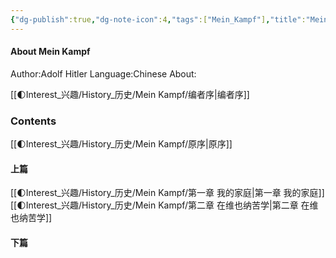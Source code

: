 ```yaml
---
{"dg-publish":true,"dg-note-icon":4,"tags":["Mein_Kampf"],"title":"Mein Kampf By Adolf Hitler-readme","permalink":"/🌓Interest_兴趣/History_历史/Mein Kampf/Readme/","dgPassFrontmatter":true,"noteIcon":4,"created":"2024-09-02T08:00:01.848+08:00","updated":"2024-09-09T12:43:37.716+08:00"}
---
```


#### About Mein Kampf
Author:Adolf Hitler
Language:Chinese
About:

[[🌓Interest_兴趣/History_历史/Mein Kampf/编者序\|编者序]]
### Contents
[[🌓Interest_兴趣/History_历史/Mein Kampf/原序\|原序]]
#### 上篇
[[🌓Interest_兴趣/History_历史/Mein Kampf/第一章 我的家庭\|第一章 我的家庭]]
[[🌓Interest_兴趣/History_历史/Mein Kampf/第二章 在维也纳苦学\|第二章 在维也纳苦学]]




#### 下篇
